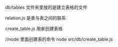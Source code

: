 db/tables 文件夹里放的是建立表格的文件

relation.js 是表与表之间的联系

create_table.js 用来创建表格


//node 里面创建表的命令
node src/db/create_table.js